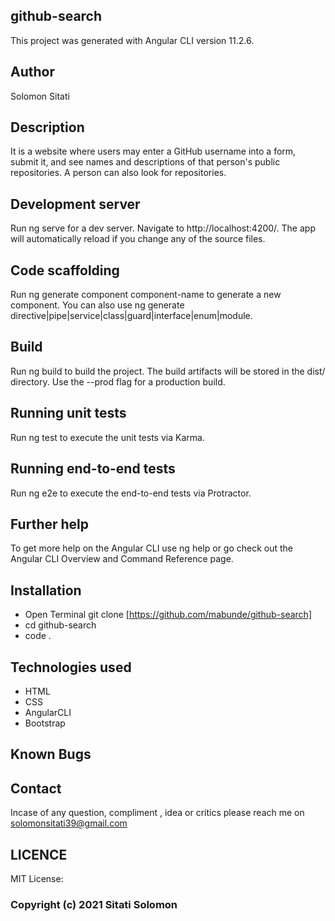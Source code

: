 ## github-search

This project was generated with Angular CLI version 11.2.6.

## Author

Solomon Sitati

## Description

It is a website where users may enter a GitHub username into a form, submit it, and see names and descriptions of that person's public repositories. A person can also look for repositories.

## Development server

Run ng serve for a dev server. Navigate to http://localhost:4200/. The app will automatically reload if you change any of the source files.

## Code scaffolding

Run ng generate component component-name to generate a new component. You can also use ng generate directive|pipe|service|class|guard|interface|enum|module.

## Build

Run ng build to build the project. The build artifacts will be stored in the dist/ directory. Use the --prod flag for a production build.

## Running unit tests

Run ng test to execute the unit tests via Karma.

## Running end-to-end tests

Run ng e2e to execute the end-to-end tests via Protractor.

## Further help

To get more help on the Angular CLI use ng help or go check out the Angular CLI Overview and Command Reference page.

## Installation

- Open Terminal
  git clone [https://github.com/mabunde/github-search]
- cd github-search
- code .

## Technologies used

- HTML
- CSS
- AngularCLI
- Bootstrap

## Known Bugs

## Contact

Incase of any question, compliment , idea or critics please reach me on solomonsitati39@gmail.com

## LICENCE

MIT License:

### Copyright (c) 2021 Sitati Solomon
